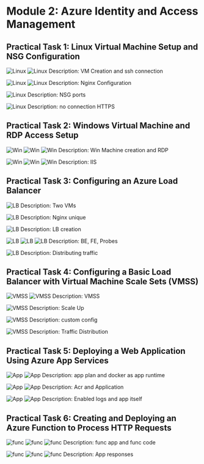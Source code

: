 # Module 2: Azure Identity and Access Management

## Practical Task 1: Linux Virtual Machine Setup and NSG Configuration

![Linux](task1/create-vm.png)
![Linux](task1/ssh-connection.png)
Description: VM Creation and ssh connection

![Linux](task1/nginx-remote-machine.png)
![Linux](task1/browser-nginx.png)
Description: Nginx Configuration

![Linux](task1/nsg-ports.png)
Description: NSG ports

![Linux](task1/no-connection.png)
Description: no connection HTTPS

## Practical Task 2: Windows Virtual Machine and RDP Access Setup

![Win](task2/win-machine.png)
![Win](task2/nsg-rdp-port.png)
![Win](task2/connection-win.png)
Description: Win Machine creation and RDP

![Win](task2/iis-look.png)
![Win](task2/iis-install.png)
![Win](task2/simple-page-iis.png)
Description: IIS

## Practical Task 3: Configuring an Azure Load Balancer

![LB](task3/two-vms.png)
Description: Two VMs

![LB](task3/install-nginx.png)
Description: Nginx unique

![LB](task3/lb-creation.png)
Description: LB creation

![LB](task3/fe-pool.png)
![LB](task3/be-pool.png)
![LB](task3/probes.png)
Description: BE, FE, Probes

![LB](task3/traffic-robin.png)
Description: Distributing traffic

## Practical Task 4: Configuring a Basic Load Balancer with Virtual Machine Scale Sets (VMSS)

![VMSS](task4/vmss.png)
![VMSS](task4/vmss-resources.png)
Description: VMSS

![VMSS](task4/scale-up.png)
Description: Scale Up

![VMSS](task4/config-file.png)
Description: custom config

![VMSS](task4/traffic-distribution.png)
Description: Traffic Distribution

## Practical Task 5: Deploying a Web Application Using Azure App Services

![App](task5/app-plan.png)
![App](task5/container-config.png)
Description: app plan and docker as app runtime 

![App](task5/acr.png)
![App](task5/go-app.png)
Description: Acr and Application

![App](task5/logs-n-app-validation.png)
![App](task5/go-app.png)
Description: Enabled logs and app itself

## Practical Task 6: Creating and Deploying an Azure Function to Process HTTP Requests

![func](task6/func-app.png)
![func](task6/func-code.png)
![func](task6/creation.png)
Description: func app and func code

![func](task6/url-link.png)
![func](task6/hello-response.png)
![func](task6/postman.png)
Description: App responses
